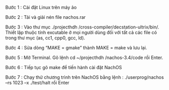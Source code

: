 Bước 1 : Cài đặt Linux trên máy ảo

Bước 2 : Tải và giải nén file nachos.rar

Bước 3 : Vào thư mục ./projecthdh
/cross-compiler/decstation-ultrix/bin/. Thiết lập thuộc tính excutable ở mọi người dùng đối với tất cả các file có trong thư mục (as, cc1, cpp0, gcc, ld).

Bước 4 : Sửa dòng “MAKE = gmake” thành MAKE = make và lưu lại.

Bước 5 : Mở Terminal. Gõ lệnh cd ~/projecthdh
/nachos-3.4/code rồi Enter.

Bước 6 : Tiếp tục gõ make để tiến hành cài đặt NachOS 

Bước 7 : Chạy thử chương trình trên NachOS bằng lệnh : ./userprog/nachos –rs 1023 –x ./test/halt rồi Enter
